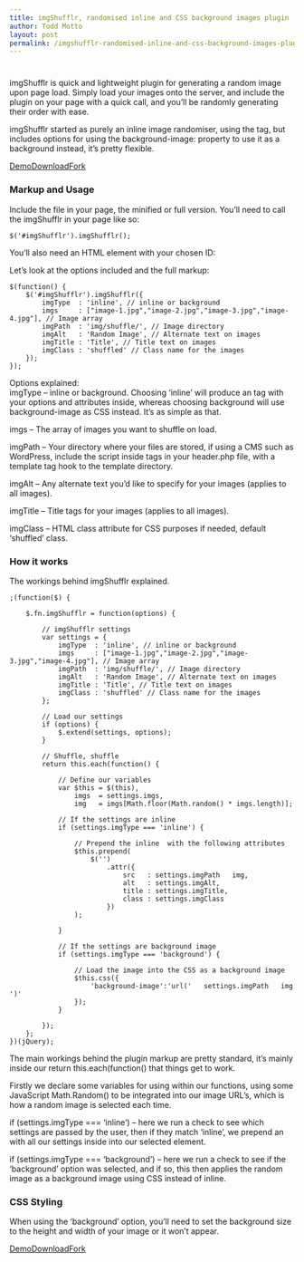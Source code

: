```yaml
---
title: imgShufflr, randomised inline and CSS background images plugin
author: Todd Motto
layout: post
permalink: /imgshufflr-randomised-inline-and-css-background-images-plugin
---
```

# 

imgShufflr is quick and lightweight plugin for generating a random image upon page load. Simply load your images onto the server, and include the plugin on your page with a quick call, and you’ll be randomly generating their order with ease.

imgShufflr started as purely an inline image randomiser, using the  tag, but includes options for using the background-image: property to use it as a background instead, it’s pretty flexible.

[Demo][1][Download][2][Fork][3] 

### Markup and Usage

 [1]: //www.toddmotto.com/labs/imgshufflr/
 [2]: //www.toddmotto.com/zipball.php?file=imgshufflr
 [3]: //github.com/toddmotto/imgShufflr

Include the file in your page, the minified or full version. You’ll need to call the imgShufflr in your page like so:

    $('#imgShufflr').imgShufflr();

You’ll also need an HTML element with your chosen ID:

    

Let’s look at the options included and the full markup:

    
    
    
    $(function() {
    	$('#imgShufflr').imgShufflr({
    		imgType  : 'inline', // inline or background
    		imgs     : ["image-1.jpg","image-2.jpg","image-3.jpg","image-4.jpg"], // Image array
    		imgPath  : 'img/shuffle/', // Image directory
    		imgAlt   : 'Random Image', // Alternate text on images
    		imgTitle : 'Title', // Title text on images
    		imgClass : 'shuffled' // Class name for the images
    	});
    });
    

Options explained:  
imgType – inline or background. Choosing ‘inline’ will produce an  tag with your options and attributes inside, whereas choosing background will use background-image as CSS instead. It’s as simple as that.

imgs – The array of images you want to shuffle on load.

imgPath – Your directory where your files are stored, if using a CMS such as WordPress, include the script inside  tags in your header.php file, with a template tag hook to the template directory.

imgAlt – Any alternate text you’d like to specify for your images (applies to all images).

imgTitle – Title tags for your images (applies to all images).

imgClass – HTML class attribute for CSS purposes if needed, default ‘shuffled’ class.

### How it works

The workings behind imgShufflr explained.

    ;(function($) {
    		
    	$.fn.imgShufflr = function(options) {
    		
    		// imgShufflr settings
    		var settings = {
    			imgType  : 'inline', // inline or background
    			imgs     : ["image-1.jpg","image-2.jpg","image-3.jpg","image-4.jpg"], // Image array
    			imgPath  : 'img/shuffle/', // Image directory
    			imgAlt   : 'Random Image', // Alternate text on images
    			imgTitle : 'Title', // Title text on images
    			imgClass : 'shuffled' // Class name for the images
    		};
    		
    		// Load our settings
    		if (options) {
    			$.extend(settings, options);
    		}
    		
    		// Shuffle, shuffle
    		return this.each(function() {
    		
    			// Define our variables
    			var $this = $(this),
    				imgs  = settings.imgs,
    				img   = imgs[Math.floor(Math.random() * imgs.length)];
    			
    			// If the settings are inline 
    			if (settings.imgType === 'inline') {
    			
    				// Prepend the inline  with the following attributes
    				$this.prepend(
    					$('')
    						.attr({
    							src   : settings.imgPath   img,
    							alt   : settings.imgAlt,
    							title : settings.imgTitle,
    							class : settings.imgClass
    						})
    				);
    			
    			}
    			
    			// If the settings are background image
    			if (settings.imgType === 'background') {
    			
    				// Load the image into the CSS as a background image
    				$this.css({
    					'background-image':'url('   settings.imgPath   img   ')'
    				});
    			}
    			
    		});
    	};
    })(jQuery);

The main workings behind the plugin markup are pretty standard, it’s mainly inside our return this.each(function() that things get to work.

Firstly we declare some variables for using within our functions, using some JavaScript Math.Random() to be integrated into our image URL’s, which is how a random image is selected each time.

if (settings.imgType === ‘inline’) – here we run a check to see which settings are passed by the user, then if they match ‘inline’, we prepend an  with all our settings inside into our selected element.

if (settings.imgType === ‘background’) – here we run a check to see if the ‘background’ option was selected, and if so, this then applies the random image as a background image using CSS instead of inline.

### CSS Styling

When using the ‘background’ option, you’ll need to set the background size to the height and width of your image or it won’t appear.

[Demo][1][Download][2][Fork][3]